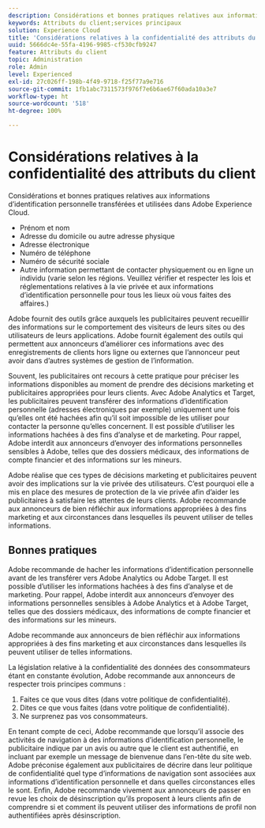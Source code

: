 ```yaml
---
description: Considérations et bonnes pratiques relatives aux informations dʼidentification personnelle transférées et utilisées dans Experience Cloud.
keywords: Attributs du client;services principaux
solution: Experience Cloud
title: 'Considérations relatives à la confidentialité des attributs du client '
uuid: 5666dc4e-55fa-4196-9985-cf530cfb9247
feature: Attributs du client
topic: Administration
role: Admin
level: Experienced
exl-id: 27c026ff-198b-4f49-9718-f25f77a9e716
source-git-commit: 1fb1abc7311573f976f7e6b6ae67f60ada10a3e7
workflow-type: ht
source-wordcount: '518'
ht-degree: 100%

---
```


# Considérations relatives à la confidentialité des attributs du client

Considérations et bonnes pratiques relatives aux informations d’identification personnelle transférées et utilisées dans Adobe Experience Cloud.

* Prénom et nom
* Adresse du domicile ou autre adresse physique
* Adresse électronique
* Numéro de téléphone
* Numéro de sécurité sociale
* Autre information permettant de contacter physiquement ou en ligne un individu (varie selon les régions. Veuillez vérifier et respecter les lois et réglementations relatives à la vie privée et aux informations d’identification personnelle pour tous les lieux où vous faites des affaires.)

Adobe fournit des outils grâce auxquels les publicitaires peuvent recueillir des informations sur le comportement des visiteurs de leurs sites ou des utilisateurs de leurs applications. Adobe fournit également des outils qui permettent aux annonceurs d’améliorer ces informations avec des enregistrements de clients hors ligne ou externes que l’annonceur peut avoir dans d’autres systèmes de gestion de l’information.

Souvent, les publicitaires ont recours à cette pratique pour préciser les informations disponibles au moment de prendre des décisions marketing et publicitaires appropriées pour leurs clients. Avec Adobe Analytics et Target, les publicitaires peuvent transférer des informations d’identification personnelle (adresses électroniques par exemple) uniquement une fois qu’elles ont été hachées afin qu’il soit impossible de les utiliser pour contacter la personne qu’elles concernent. Il est possible d’utiliser les informations hachées à des fins d’analyse et de marketing. Pour rappel, Adobe interdit aux annonceurs d’envoyer des informations personnelles sensibles à Adobe, telles que des dossiers médicaux, des informations de compte financier et des informations sur les mineurs.

Adobe réalise que ces types de décisions marketing et publicitaires peuvent avoir des implications sur la vie privée des utilisateurs. C’est pourquoi elle a mis en place des mesures de protection de la vie privée afin d’aider les publicitaires à satisfaire les attentes de leurs clients. Adobe recommande aux annonceurs de bien réfléchir aux informations appropriées à des fins marketing et aux circonstances dans lesquelles ils peuvent utiliser de telles informations.

## Bonnes pratiques

Adobe recommande de hacher les informations d’identification personnelle avant de les transférer vers Adobe Analytics ou Adobe Target. Il est possible d’utiliser les informations hachées à des fins d’analyse et de marketing. Pour rappel, Adobe interdit aux annonceurs d’envoyer des informations personnelles sensibles à Adobe Analytics et à Adobe Target, telles que des dossiers médicaux, des informations de compte financier et des informations sur les mineurs.

Adobe recommande aux annonceurs de bien réfléchir aux informations appropriées à des fins marketing et aux circonstances dans lesquelles ils peuvent utiliser de telles informations.

La législation relative à la confidentialité des données des consommateurs étant en constante évolution, Adobe recommande aux annonceurs de respecter trois principes communs :

1. Faites ce que vous dites (dans votre politique de confidentialité).
1. Dites ce que vous faites (dans votre politique de confidentialité).
1. Ne surprenez pas vos consommateurs.

En tenant compte de ceci, Adobe recommande que lorsqu’il associe des activités de navigation à des informations d’identification personnelle, le publicitaire indique par un avis ou autre que le client est authentifié, en incluant par exemple un message de bienvenue dans l’en-tête du site web. Adobe préconise également aux publicitaires de décrire dans leur politique de confidentialité quel type d’informations de navigation sont associées aux informations d’identification personnelle et dans quelles circonstances elles le sont. Enfin, Adobe recommande vivement aux annonceurs de passer en revue les choix de désinscription qu’ils proposent à leurs clients afin de comprendre si et comment ils peuvent utiliser des informations de profil non authentifiées après désinscription.
